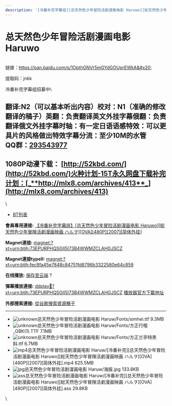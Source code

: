 ```yaml
---
description: '[冷番补完字幕组][总天然色少年冒险活剧漫画电影 Haruwo][総天然色少年冒険活劇漫画映画 ハルヲ][OVA][480P][2007][简体外挂]'
---
```


# 总天然色少年冒险活剧漫画电影 Haruwo



<figure><img src="https://s2.ax1x.com/2019/10/07/u2nFoT.jpg" alt=""><figcaption></figcaption></figure>



链接：https://pan.baidu.com/s/1OpthGNVr5mGYdGOUprEWkA&#x20;

提取码：jnkk&#x20;

&#x20;

&#x20;

冷番补完字幕组招募中\



## &#x20;

翻译:N2（可以基本听出内容）**校对：N1（准确的修改翻译的稿子）英翻：负责翻译英文外挂字幕俄翻：负责翻译俄文外挂字幕时轴：有一定日语语感特效：可以更具片的风格做出特效字幕分流：至少10M的水管**\
**QQ群：**[**293543977**](https://jq.qq.com/?_wv=1027\&k=46bJVff)&#x20;
---------------------------------------------------------------------

## &#x20;

&#x20;

## &#x20;

## 1080P动漫下载： [http://52kbd.com/](http://52kbd.com/)火种计划-15T永久网盘下载补完计划：[_**http://mlx8.com/archives/413**_](http://mlx8.com/archives/413)

&#x20;

\


* [BT列表](https://share.dmhy.org/topics/view/526135_Haruwo_OVA_480P_2007.html#tabs-1)

**會員專用連接:** [【冷番补完字幕组】\[总天然色少年冒险活剧漫画电影 Haruwo\]\[総天然色少年冒険活劇漫画映画 ハルヲ\]\[OVA\]\[480P\]\[2007\]\[简体外挂\]](https://dl.dmhy.org/2019/10/07/fec8fa45e7848c84751fd8796b3322580e64c859.torrent)

**Magnet連接:** [magnet:?xt=urn:btih:73EPURPHQSGII5I73B4WWMZCLAHGJSCZ](https://magnet/?xt=urn:btih:73EPURPHQSGII5I73B4WWMZCLAHGJSCZ\&dn=\&tr=http%3A%2F%2F104.238.198.186%3A8000%2Fannounce\&tr=udp%3A%2F%2F104.238.198.186%3A8000%2Fannounce\&tr=http%3A%2F%2Ftracker.openbittorrent.com%3A80%2Fannounce\&tr=udp%3A%2F%2Ftracker3.itzmx.com%3A6961%2Fannounce\&tr=http%3A%2F%2Ftracker4.itzmx.com%3A2710%2Fannounce\&tr=http%3A%2F%2Ftracker.publicbt.com%3A80%2Fannounce\&tr=http%3A%2F%2Ftracker.prq.to%2Fannounce\&tr=http%3A%2F%2Fopen.acgtracker.com%3A1096%2Fannounce\&tr=https%3A%2F%2Ft-115.rhcloud.com%2Fonly_for_ylbud\&tr=http%3A%2F%2Ftracker1.itzmx.com%3A8080%2Fannounce\&tr=http%3A%2F%2Ftracker2.itzmx.com%3A6961%2Fannounce\&tr=udp%3A%2F%2Ftracker1.itzmx.com%3A8080%2Fannounce\&tr=udp%3A%2F%2Ftracker2.itzmx.com%3A6961%2Fannounce\&tr=udp%3A%2F%2Ftracker3.itzmx.com%3A6961%2Fannounce\&tr=udp%3A%2F%2Ftracker4.itzmx.com%3A2710%2Fannounce\&tr=http%3A%2F%2F121.14.98.151%3A9090%2Fannounce)

**Magnet連接typeII:** [magnet:?xt=urn:btih:fec8fa45e7848c84751fd8796b3322580e64c859](https://magnet/?xt=urn:btih:fec8fa45e7848c84751fd8796b3322580e64c859)

**在线播放:** [保存至云端](https://mypikpak.com/drive/url-checker?url=magnet:?xt=urn:btih:fec8fa45e7848c84751fd8796b3322580e64c859) ?

**彈幕播放連接:** [ddplay:magnet:?xt=urn:btih:73EPURPHQSGII5I73B4WWMZCLAHGJSCZ](ddplay:magnet:?xt=urn:btih:73EPURPHQSGII5I73B4WWMZCLAHGJSCZ\&dn=\&tr=http%3A%2F%2F104.238.198.186%3A8000%2Fannounce\&tr=udp%3A%2F%2F104.238.198.186%3A8000%2Fannounce\&tr=http%3A%2F%2Ftracker.openbittorrent.com%3A80%2Fannounce\&tr=udp%3A%2F%2Ftracker3.itzmx.com%3A6961%2Fannounce\&tr=http%3A%2F%2Ftracker4.itzmx.com%3A2710%2Fannounce\&tr=http%3A%2F%2Ftracker.publicbt.com%3A80%2Fannounce\&tr=http%3A%2F%2Ftracker.prq.to%2Fannounce\&tr=http%3A%2F%2Fopen.acgtracker.com%3A1096%2Fannounce\&tr=https%3A%2F%2Ft-115.rhcloud.com%2Fonly_for_ylbud\&tr=http%3A%2F%2Ftracker1.itzmx.com%3A8080%2Fannounce\&tr=http%3A%2F%2Ftracker2.itzmx.com%3A6961%2Fannounce\&tr=udp%3A%2F%2Ftracker1.itzmx.com%3A8080%2Fannounce\&tr=udp%3A%2F%2Ftracker2.itzmx.com%3A6961%2Fannounce\&tr=udp%3A%2F%2Ftracker3.itzmx.com%3A6961%2Fannounce\&tr=udp%3A%2F%2Ftracker4.itzmx.com%3A2710%2Fannounce\&tr=http%3A%2F%2F121.14.98.151%3A9090%2Fannounce) [播放器官方下載地址](http://www.dandanplay.com/?from=dmhy)

**外部搜索連接:** [從谷歌搜索資源種子](https://www.google.com/search?oe=utf-8\&q=fec8fa45e7848c84751fd8796b3322580e64c859)

***

* ![unknown](https://share.dmhy.org/images/icon/unknown.gif)总天然色少年冒险活剧漫画电影 Haruw/Fonts/simhei.ttf 9.3MB
* ![unknown](https://share.dmhy.org/images/icon/unknown.gif)总天然色少年冒险活剧漫画电影 Haruw/Fonts/方正行楷\_GBK(1).TTF 7.1MB
* ![unknown](https://share.dmhy.org/images/icon/unknown.gif)总天然色少年冒险活剧漫画电影 Haruw/Fonts/方正兰亭特黑斜.ttf 6.7MB
* ![mp4](https://share.dmhy.org/images/icon/mp4.gif)总天然色少年冒险活剧漫画电影 Haruw/\[冷番补完]\[总天然色少年冒险活剧漫画电影 Haruwo]\[総天然色少年冒険活劇漫画映画 ハルヲ]\[OVA]\[480P]\[2007]\[简体外挂].mp4 625.5MB
* ![jpg](https://share.dmhy.org/images/icon/jpg.gif)总天然色少年冒险活剧漫画电影 Haruw/海报.jpg 133.8KB
* ![ass](https://share.dmhy.org/images/icon/ass.gif)总天然色少年冒险活剧漫画电影 Haruw/\[冷番补完]\[总天然色少年冒险活剧漫画电影 Haruwo]\[総天然色少年冒険活劇漫画映画 ハルヲ]\[OVA]\[480P]\[2007]\[简体外挂].ass 29.8KB

\
